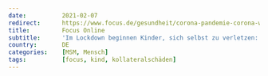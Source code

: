 ```yaml
---
date:          2021-02-07
redirect:      https://www.focus.de/gesundheit/corona-pandemie-corona-wie-der-lockdown-kinder-krank-macht_id_12949392.html
title:         Focus Online
subtitle:      'Im Lockdown beginnen Kinder, sich selbst zu verletzen: Es läuft etwas gewaltig schief'
country:       DE
categories:    [MSM, Mensch]
tags:          [focus, kind, kollateralschäden]
---
```

